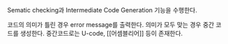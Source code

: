 
Sematic checking과 Intermediate Code Generation 기능을 수행한다.

코드의 의미가 틀린 경우 error message를 출력한다. 의미가 모두 맞는 경우 중간 코드를 생성한다. 중간코드로는 U-code, [[어셈블리어]] 등이 존재한다. 